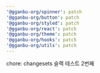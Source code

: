 ```yaml
---
'@gganbu-org/spinner': patch
'@gganbu-org/button': patch
'@gganbu-org/styled': patch
'@gganbu-org/react': patch
'@gganbu-org/theme': patch
'@gganbu-org/hooks': patch
'@gganbu-org/utils': patch
---
```


chore: changesets 슬랙 테스트 2번째
